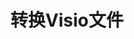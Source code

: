 ﻿---
title: 转换Visio文件
linktitle: 转换Visio文件
type: docs
weight: 40
url: /zh/python-java/converting/
description: 本节包含对使用 Aspose.Diagram 通过 Java 将 Visio 文档转换为 Python 的所有可能选项的描述。
---
